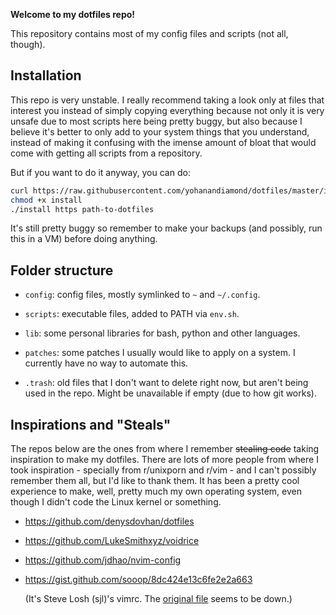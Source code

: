 **Welcome to my dotfiles repo!**

This repository contains most of my config files and scripts (not all,
though).

## Installation

This repo is very unstable. I really recommend taking a look only at
files that interest you instead of simply copying everything because
not only it is very unsafe due to most scripts here being pretty
buggy, but also because I believe it's better to only add to your
system things that you understand, instead of making it confusing with
the imense amount of bloat that would come with getting all scripts
from a repository.

But if you want to do it anyway, you can do:

```bash
curl https://raw.githubusercontent.com/yohanandiamond/dotfiles/master/install > install
chmod +x install
./install https path-to-dotfiles
```

It's still pretty buggy so remember to make your backups (and
possibly, run this in a VM) before doing anything.

## Folder structure

* `config`: config files, mostly symlinked to `~` and `~/.config`.

* `scripts`: executable files, added to PATH via `env.sh`.

* `lib`: some personal libraries for bash, python and other languages.

* `patches`: some patches I usually would like to apply on a system. I
  currently have no way to automate this.

* `.trash`: old files that I don't want to delete right now, but aren't
  being used in the repo. Might be unavailable if empty (due to how
  git works).

## Inspirations and "Steals"

The repos below are the ones from where I remember ~~stealing code~~
taking inspiration to make my dotfiles. There are lots of more people
from where I took inspiration - specially from r/unixporn and r/vim -
and I can't possibly remember them all, but I'd like to thank them. It
has been a pretty cool experience to make, well, pretty much my own
operating system, even though I didn't code the Linux kernel or
something.

* https://github.com/denysdovhan/dotfiles

* https://github.com/LukeSmithxyz/voidrice

* https://github.com/jdhao/nvim-config

* https://gist.github.com/sooop/8dc424e13c6fe2e2a663

  (It's Steve Losh (sjl)'s vimrc. The [original file](https://bitbucket.org/sjl/dotfiles/src/tip/vim/vimrc) seems to be down.)
